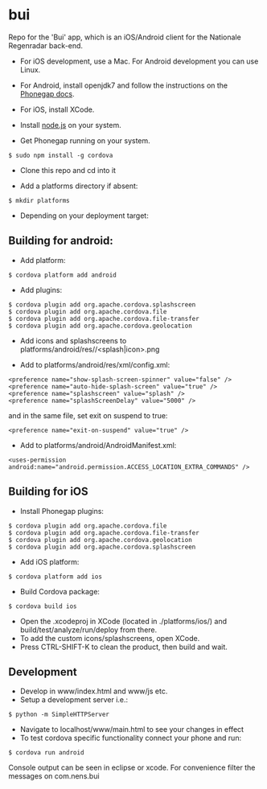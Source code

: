 bui
===

Repo for the 'Bui' app, which is an iOS/Android client for the Nationale Regenradar back-end.


 - For iOS development, use a Mac. For Android development you can use Linux.
 - For Android, install openjdk7 and follow the instructions on the [Phonegap docs](http://docs.phonegap.com/).
 - For iOS, install XCode.
 - Install [node.js](http://nodejs.org/) on your system.

 - Get Phonegap running on your system.

 ```
 $ sudo npm install -g cordova
 ```
 - Clone this repo and cd into it
 
 - Add a platforms directory if absent:

 ```
 $ mkdir platforms
 ```
 
 - Depending on your deployment target:

Building for android:
---------------------

 - Add platform:

 ```
 $ cordova platform add android
 ```

 - Add plugins: 
 ```
 $ cordova plugin add org.apache.cordova.splashscreen
 $ cordova plugin add org.apache.cordova.file
 $ cordova plugin add org.apache.cordova.file-transfer
 $ cordova plugin add org.apache.cordova.geolocation
 ```

 - Add icons and splashscreens to platforms/android/res/<icons-folders>/<splash|icon>.png

 - Add to platforms/android/res/xml/config.xml:
 ```
 <preference name="show-splash-screen-spinner" value="false" />
 <preference name="auto-hide-splash-screen" value="true" />
 <preference name="splashscreen" value="splash" />
 <preference name="splashScreenDelay" value="5000" />
 ```
 and in the same file, set exit on suspend to true:
 ```
 <preference name="exit-on-suspend" value="true" />
 ```

 - Add to platforms/android/AndroidManifest.xml:
 ```
 <uses-permission android:name="android.permission.ACCESS_LOCATION_EXTRA_COMMANDS" />
 ```


Building for iOS
----------------

 - Install Phonegap plugins:

 ```
 $ cordova plugin add org.apache.cordova.file
 $ cordova plugin add org.apache.cordova.file-transfer
 $ cordova plugin add org.apache.cordova.geolocation
 $ cordova plugin add org.apache.cordova.splashscreen
 ```

 - Add iOS platform:

 ```
 $ cordova platform add ios
 ```

 - Build Cordova package:

 ```
 $ cordova build ios
 ```

 - Open the .xcodeproj in XCode (located in ./platforms/ios/) and build/test/analyze/run/deploy from there.
 - To add the custom icons/splashscreens, open XCode.
 - Press CTRL-SHIFT-K to clean the product, then build and wait.


Development
-----------

 - Develop in www/index.html and www/js etc.
 - Setup a development server i.e.:
 ```
 $ python -m SimpleHTTPServer
 ```

 - Navigate to localhost/www/main.html to see your changes in effect
 - To test cordova specific functionality connect your phone and run:
 ```
 $ cordova run android
 ```

 Console output can be seen in eclipse or xcode. For convenience filter the messages on com.nens.bui